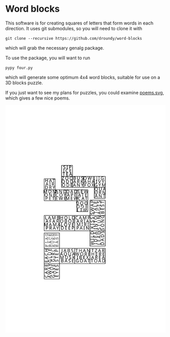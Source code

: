 # Word blocks

This software is for creating squares of letters that form words in
each direction.  It uses git submodules, so you will need to clone it
with

    git clone --recursive https://github.com/droundy/word-blocks

which will grab the necessary genalg package.

To use the package, you will want to run

    pypy four.py

which will generate some optimum 4x4 word blocks, suitable for use on
a 3D blocks puzzle.

If you just want to see my plans for puzzles, you could examine
[poems.svg](blob/master/poems.svg), which gives a few nice poems.

![poems.svg](poems.svg)
